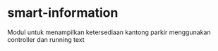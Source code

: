 # smart-information
Modul untuk menampilkan ketersediaan kantong parkir menggunakan controller dan running text
